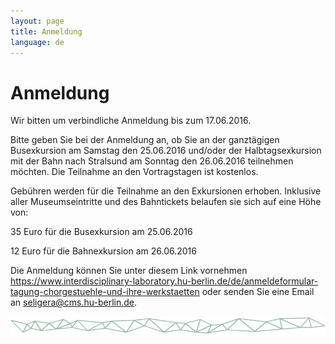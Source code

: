 ```yaml
---
layout: page
title: Anmeldung
language: de
---
```


# Anmeldung

Wir bitten um verbindliche Anmeldung bis zum 17.06.2016.  

Bitte geben Sie bei der Anmeldung an, ob Sie an der ganztägigen Busexkursion am Samstag den 25.06.2016 und/oder der Halbtagsexkursion mit der Bahn nach Stralsund am Sonntag den 26.06.2016 teilnehmen möchten.
Die Teilnahme an den Vortragstagen ist kostenlos.  

Gebühren werden für die Teilnahme an den Exkursionen erhoben. Inklusive aller Museumseintritte und des Bahntickets belaufen sie sich auf eine Höhe von:

35 Euro für die Busexkursion am 25.06.2016

12 Euro für die Bahnexkursion am 26.06.2016

Die Anmeldung können Sie unter diesem Link vornehmen https://www.interdisciplinary-laboratory.hu-berlin.de/de/anmeldeformular-tagung-chorgestuehle-und-ihre-werkstaetten oder senden Sie eine Email an seligera@cms.hu-berlin.de.

![Separator](../images/separator.png)
